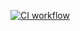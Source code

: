 <a href="https://github.com/hurbios/webcounter/actions/workflows/main.yml">![CI workflow](https://github.com/hurbios/webcounter/actions/workflows/main.yml/badge.svg)</a>

